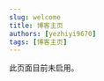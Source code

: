 ```yaml
---
slug: welcome
title: 博客主页
authors: [yezhiyi9670]
tags: [博客主页]
---
```


此页面目前未启用。

<!-- truncate -->
